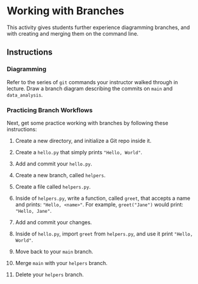 # Working with Branches

This activity gives students further experience diagramming branches, and with creating and merging them on the command line.

## Instructions

### Diagramming

Refer to the series of `git` commands your instructor walked through in lecture. Draw a branch diagram describing the commits on `main` and `data_analysis`.

### Practicing Branch Workflows

Next, get some practice working with branches by following these instructions:

1. Create a new directory, and initialize a Git repo inside it.

2. Create a `hello.py` that simply prints `"Hello, World"`.

3. Add and commit your `hello.py`.

4. Create a new branch, called `helpers`.

5. Create a file called `helpers.py`.

6. Inside of `helpers.py`, write a function, called `greet`, that accepts a name and prints: `"Hello, <name>"`. For example, `greet("Jane")` would print: `"Hello, Jane"`.

7. Add and commit your changes.

8. Inside of `hello.py`, import `greet` from `helpers.py`, and use it print `"Hello, World"`.

9. Move back to your `main` branch.

10. Merge `main` with your `helpers` branch.

11. Delete your `helpers` branch.
